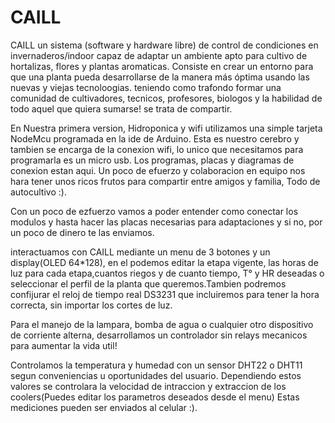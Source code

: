 # CAILL 
CAILL un sistema (software y hardware libre) de control de condiciones  en invernaderos/indoor capaz de adaptar un ambiente apto para cultivo de hortalizas, flores y plantas aromaticas. 
Consiste en crear un entorno para que una planta pueda desarrollarse de la manera más óptima usando las nuevas y viejas tecnoloogias. teniendo como trafondo formar una comunidad de cultivadores, tecnicos, profesores, biologos y la habilidad de todo aquel que quiera sumarse! se trata de compartir.


En Nuestra primera version, Hidroponica y wifi utilizamos una simple tarjeta NodeMcu programada en la ide de Arduino. Esta es nuestro cerebro  y tambien se encarga de la conexion wifi, lo unico que necesitamos para programarla es un micro usb.
 Los programas, placas y diagramas de conexion estan aqui. Un poco de efuerzo y colaboracion en equipo nos hara tener unos ricos frutos para compartir entre amigos y familia, Todo de autocultivo :).

Con un poco de ezfuerzo vamos a poder entender como conectar los modulos y hasta hacer las placas necesarias para adaptaciones y si no, por un poco de dinero te las enviamos.

interactuamos con CAILL mediante un menu de 3 botones y un display(OLED 64*128), en el podemos editar la etapa vigente, las horas de luz para cada etapa,cuantos riegos y de cuanto tiempo, T° y HR deseadas o seleccionar el perfil de la planta que queremos.Tambien podremos confijurar el reloj de tiempo real DS3231 que incluiremos para tener la hora correcta, sin importar los cortes de luz.

Para el manejo de la lampara, bomba de agua o cualquier otro dispositivo de corriente alterna, desarrollamos un controlador sin relays mecanicos para aumentar la vida util!

Controlamos la temperatura y humedad con un sensor DHT22 o DHT11 segun conveniencias u oportunidades del usuario. Dependiendo estos valores se controlara la velocidad de intraccion y extraccion de los coolers(Puedes editar los parametros deseados desde el menu) Estas mediciones pueden ser enviados al celular :).

